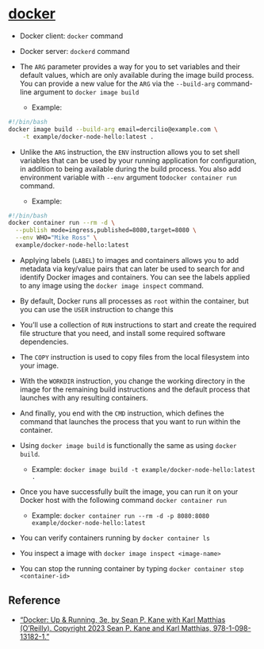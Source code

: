 # [docker](https://docs.docker.com)

- Docker client: `docker` command

- Docker server: `dockerd` command

- The `ARG` parameter provides a way for you to set variables and their default values, which are only available during the image build process. You can provide a new value for the `ARG` via the `--build-arg` command-line argument to `docker image build`

  - Example:

```bash
#!/bin/bash
docker image build --build-arg email=dercilio@example.com \
    -t example/docker-node-hello:latest .
```

- Unlike the `ARG` instruction, the `ENV` instruction allows you to set shell variables that can be used by your running application for configuration, in addition to being available during the build process. You also add environment variable with `--env` argument to`docker container run` command.

  - Example:

```bash
#!/bin/bash
docker container run --rm -d \
  --publish mode=ingress,published=8080,target=8080 \
  --env WHO="Mike Ross" \
  example/docker-node-hello:latest
```

- Applying labels (`LABEL`) to images and containers allows you to add metadata via key/value pairs that can later be used to search for and identify Docker images and containers. You can see the labels applied to any image using the `docker image inspect` command.

- By default, Docker runs all processes as `root` within the container, but you can use the `USER` instruction to change this

- You’ll use a collection of `RUN` instructions to start and create the required file structure that you need, and install some required software dependencies.

- The `COPY` instruction is used to copy files from the local filesystem into your image.

- With the `WORKDIR` instruction, you change the working directory in the image for the remaining build instructions and the default process that launches with any resulting containers.

- And finally, you end with the `CMD` instruction, which defines the command that launches the process that you want to run within the container.

- Using `docker image build` is functionally the same as using `docker build`.

  - Example: `docker image build -t example/docker-node-hello:latest .`

- Once you have successfully built the image, you can run it on your Docker host with the following command `docker container run`

  - Example: `docker container run --rm -d -p 8080:8080 example/docker-node-hello:latest`

- You can verify containers running by `docker container ls`

- You inspect a image with `docker image inspect <image-name>`

- You can stop the running container by typing `docker container stop <container-id>`

## Reference

- [“Docker: Up & Running, 3e, by Sean P. Kane with Karl Matthias (O’Reilly). Copyright 2023 Sean P. Kane and Karl Matthias, 978-1-098-13182-1.”](https://learning.oreilly.com/library/view/docker-up/9781098131814/)
